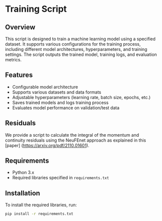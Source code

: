 # Training Script

## Overview

This script is designed to train a machine learning model using a specified dataset. It supports various configurations for the training process, including different model architectures, hyperparameters, and training settings. The script outputs the trained model, training logs, and evaluation metrics.

## Features

- Configurable model architecture
- Supports various datasets and data formats
- Adjustable hyperparameters (learning rate, batch size, epochs, etc.)
- Saves trained models and logs training process
- Evaluates model performance on validation/test data


## Residuals

We provide a script to calculate the integral of the momentum and continuity residuals using the NeuFEnet approach as explained in this [paper] (https://arxiv.org/pdf/2110.01601).


## Requirements

- Python 3.x
- Required libraries specified in `requirements.txt`

## Installation

To install the required libraries, run:

```sh
pip install -r requirements.txt
